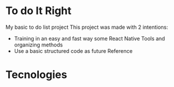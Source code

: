 # To do It Right

My basic to do list project
This project was made with 2 intentions: 
- Training in an easy and fast way some React Native Tools and organizing methods
- Use a basic structured code as future Reference

# Tecnologies